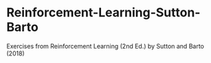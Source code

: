 # Reinforcement-Learning-Sutton-Barto
Exercises from Reinforcement Learning (2nd Ed.) by Sutton and Barto (2018)
